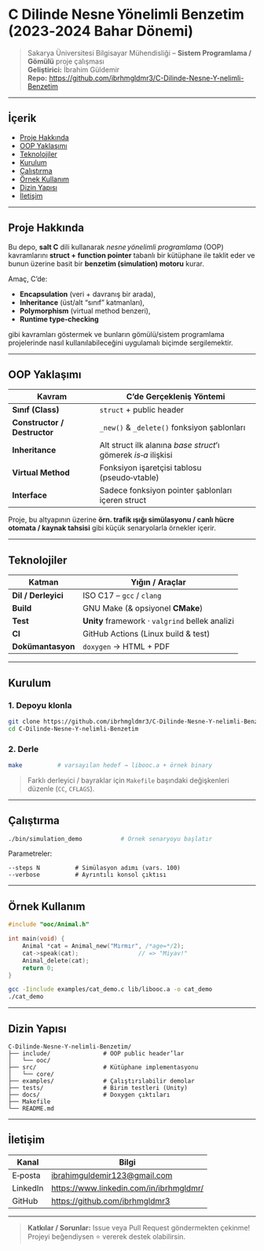 # C Dilinde Nesne Yönelimli Benzetim (2023‑2024 Bahar Dönemi)

> Sakarya Üniversitesi Bilgisayar Mühendisliği – **Sistem Programlama / Gömülü** proje çalışması  
> **Geliştirici:** İbrahim Güldemir  
> **Repo:** <https://github.com/ibrhmgldmr3/C-Dilinde-Nesne-Y-nelimli-Benzetim>

---

## İçerik

- [Proje Hakkında](#proje-hakkında)
- [OOP Yaklaşımı](#oop-yaklaşımı)
- [Teknolojiler](#teknolojiler)
- [Kurulum](#kurulum)
- [Çalıştırma](#çalıştırma)
- [Örnek Kullanım](#örnek-kullanım)
- [Dizin Yapısı](#dizin-yapısı)
- [İletişim](#iletişim)

---

## Proje Hakkında

Bu depo, **salt C** dili kullanarak *nesne yönelimli programlama* (OOP) kavramlarını **struct + function pointer** tabanlı bir kütüphane ile taklit eder ve bunun üzerine basit bir **benzetim (simulation) motoru** kurar.  

Amaç, C’de:

- **Encapsulation** (veri + davranış bir arada),
- **Inheritance** (üst/alt “sınıf” katmanları),
- **Polymorphism** (virtual method benzeri),
- **Runtime type‐checking**

gibi kavramları göstermek ve bunların gömülü/sistem programlama projelerinde nasıl kullanılabileceğini uygulamalı biçimde sergilemektir.

---

## OOP Yaklaşımı

| Kavram | C’de Gerçekleniş Yöntemi |
| ------ | ----------------------- |
| **Sınıf (Class)** | `struct` + public header |
| **Constructor / Destructor** | `_new()` & `_delete()` fonksiyon şablonları |
| **Inheritance** | Alt struct ilk alanına *base struct*’ı gömerek *is‑a* ilişkisi |
| **Virtual Method** | Fonksiyon işaretçisi tablosu (pseudo‑vtable) |
| **Interface** | Sadece fonksiyon pointer şablonları içeren struct |

Proje, bu altyapının üzerine **örn. trafik ışığı simülasyonu / canlı hücre otomata / kaynak tahsisi** gibi küçük senaryolarla örnekler içerir.

---

## Teknolojiler

| Katman | Yığın / Araçlar |
| ------ | -------------- |
| **Dil / Derleyici** | ISO C17 – `gcc` / `clang` |
| **Build** | GNU Make (& opsiyonel **CMake**) |
| **Test** | **Unity** framework · `valgrind` bellek analizi |
| **CI** | GitHub Actions (Linux build & test) |
| **Dokümantasyon** | `doxygen` → HTML + PDF |

---

## Kurulum

### 1. Depoyu klonla

```bash
git clone https://github.com/ibrhmgldmr3/C-Dilinde-Nesne-Y-nelimli-Benzetim.git
cd C-Dilinde-Nesne-Y-nelimli-Benzetim
```

### 2. Derle

```bash
make          # varsayılan hedef → libooc.a + örnek binary
```

> Farklı derleyici / bayraklar için `Makefile` başındaki değişkenleri düzenle (`CC`, `CFLAGS`).

---

## Çalıştırma

```bash
./bin/simulation_demo           # Örnek senaryoyu başlatır
```

Parametreler:

```
--steps N          # Simülasyon adımı (vars. 100)
--verbose          # Ayrıntılı konsol çıktısı
```

---

## Örnek Kullanım

```c
#include "ooc/Animal.h"

int main(void) {
    Animal *cat = Animal_new("Mırmır", /*age=*/2);
    cat->speak(cat);                 // => "Miyav!"
    Animal_delete(cat);
    return 0;
}
```

```bash
gcc -Iinclude examples/cat_demo.c lib/libooc.a -o cat_demo
./cat_demo
```

---

## Dizin Yapısı

```text
C-Dilinde-Nesne-Y-nelimli-Benzetim/
├── include/               # OOP public header’lar
│   └── ooc/
├── src/                   # Kütüphane implementasyonu
│   └── core/
├── examples/              # Çalıştırılabilir demolar
├── tests/                 # Birim testleri (Unity)
├── docs/                  # Doxygen çıktıları
├── Makefile
└── README.md
```

---

## İletişim

| Kanal   | Bilgi |
| ------- | ----- |
| E‑posta | ibrahimguldemir123@gmail.com |
| LinkedIn| <https://www.linkedin.com/in/ibrhmgldmr/> |
| GitHub  | <https://github.com/ibrhmgldmr3> |

---

> **Katkılar / Sorunlar:** Issue veya Pull Request göndermekten çekinme!  
> Projeyi beğendiysen ⭐ vererek destek olabilirsin.
